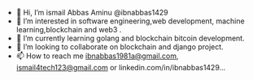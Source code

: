 - 👋 Hi, I’m ismail Abbas Aminu @ibnabbas1429
- 👀 I’m interested in software engineering,web development, machine learning,blockchain and web3 .
- 🌱 I’m currently learning golang and blockchain bitcoin development.
- 💞️ I’m looking to collaborate on  blockchain and django project.
- 📫 How to reach me ibnabbas1981a@gmail.com, ismail4tech123@gmail.com or linkedin.com/in/ibnabbas1429...

<!---
ibnabbas1429/ibnabbas1429 is a ✨ special ✨ repository because its `README.md` (this file) appears on your GitHub profile.
You can click the Preview link to take a look at your changes.
--->
